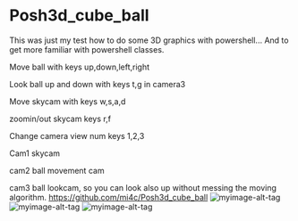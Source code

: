 # Posh3d_cube_ball
This was just my test how to do some 3D graphics with powershell...
And to get more familiar with powershell classes.

Move ball with keys up,down,left,right

Look ball up and down with keys t,g in camera3

Move skycam with keys w,s,a,d

zoomin/out skycam keys r,f

Change camera view num keys 1,2,3

Cam1 skycam

cam2 ball movement cam

cam3 ball lookcam, so you can look also up without messing the moving algorithm.
https://github.com/mi4c/Posh3d_cube_ball
![myimage-alt-tag](https://github.com/mi4c/Posh3d_cube_ball/tree/main/Screenshots/fun1.PNG)
![myimage-alt-tag](https://github.com/mi4c/Posh3d_cube_ball/tree/main/Screenshots/fun2.PNG)
![myimage-alt-tag](https://github.com/mi4c/Posh3d_cube_ball/tree/main/Screenshots/fun3.PNG)

